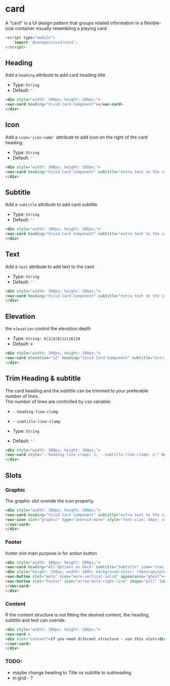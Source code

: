 # card

A “card” is a UI design pattern that groups related information in a flexible-size container visually resembling a playing card.
```js
<script type="module">
    import '@vonage/vivid/card';
</script>
```

## Heading

Add a `heading` attribute to add card heading title

- Type: `String`
- Default: `''`


```html preview
<div style="width: 300px; height: 200px;">
<vwc-card heading="Vivid Card Component"></vwc-card>
</div>
```

## Icon
Add a `icon='icon-name'` attribute to add icon on the right of the card heading

- Type: `String`
- Default: `''`


```html preview
<div style="width: 300px; height: 200px;">
<vwc-card heading="Vivid Card Component" subtitle="extra text to the card heading" icon="chat-line"></vwc-card>
</div>
```

## Subtitle
Add a `subtitle` attribute to add card subtitle

- Type: `String`
- Default: `''`


```html preview
<div style="width: 300px; height: 200px;">
<vwc-card heading="Vivid Card Component" subtitle="extra text to the card heading"></vwc-card>
</div>
```

## Text
Add a `text` attribute to add text to the card

- Type: `String`
- Default: `''`


```html preview
<div style="width: 300px; height: 200px;">
<vwc-card heading="Vivid Card Component" subtitle="extra text to the card heading" icon="chat-line" text="the card can contain multiple lines of text"></vwc-card>
</div>
```

## Elevation
the `elevation` control the elevation depth

- Type: `String: 0|2|4|8|12|16|24`
- Default: `4`

```html preview
<div style="width: 300px; height: 200px;">
<vwc-card elevation="12" heading="Vivid Card Component" subtitle="extra text to the card heading" icon="chat-line" text="the card can contain multiple lines of text"></vwc-card>
</div>
```


## Trim Heading & subtitle
The card heading and the subtitle can be trimmed to your preferable number of lines.  
The number of lines are controlled by css variable:
- `--heading-line-clamp`
- `--subtitle-line-clamp`

- Type: `String`
- Default: `''`


```html preview
<div style="width: 300px; height: 200px;">
<vwc-card style="--heading-line-clamp: 1; --subtitle-line-clamp: 2;" heading="Vivid Card Component with long heading to trim" subtitle="extra text to the card heading that is set to be trimmed after 2 lines so the card will not be too long"></vwc-card>
</div>
```

## Slots
### Graphic 
The graphic slot overide the icon property.

```html preview
<div style="width: 300px; height: 200px;">
<vwc-card heading="Vivid Card Component" subtitle="extra text to the card heading">
<vwc-icon slot="graphic" type="android-mono" style="font-size: 44px; color: var(--vvd-color-sucess)" ></vwc-icon>
</vwc-card>
</div>
```


### Footer
footer slot main purpose is for action button

```html preview
<div style="width: 300px; height: 500px;">
<vwc-card heading="All Options on Deck" subtitle="Subtitle" icon="chat-line" text="here is the card text">
<div style="height: 150px; width: 100%; background-color: rebeccapurple;" slot="media"></div>
<vwc-button slot="meta" icon="more-vertical-solid" appearance="ghost"></vwc-button>
<vwc-button slot="footer" icon="arrow-bold-right-line" shape="pill" label="Action" appearance="outlined"></vwc-button>
</vwc-card>
</div>
```

### Content
If the content structure is not fitting the desired content, the heading, subtitle and text can overide.

```html preview
<div style="width: 300px; height: 200px;">
<vwc-card >
<div slot="content">If you need diferant structure - use this slot</div>
</vwc-card>
</div>
```





### TODO:
- maybe change heading to Title os subtitle to subheading
- in grid - ?
